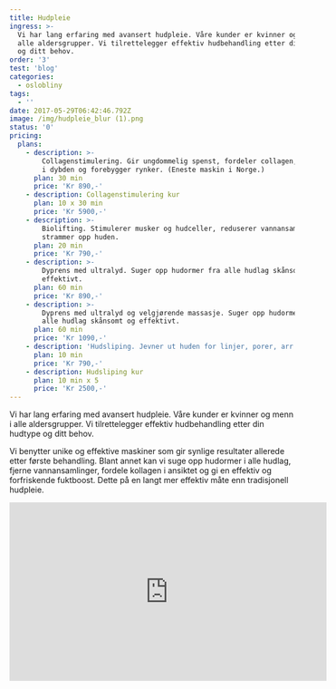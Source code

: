 ```yaml
---
title: Hudpleie
ingress: >-
  Vi har lang erfaring med avansert hudpleie. Våre kunder er kvinner og menn i
  alle aldersgrupper. Vi tilrettelegger effektiv hudbehandling etter din hudtype
  og ditt behov.
order: '3'
test: 'blog'
categories:
  - oslobliny
tags:
  - ''
date: 2017-05-29T06:42:46.792Z
image: /img/hudpleie_blur (1).png
status: '0'
pricing:
  plans:
    - description: >-
        Collagenstimulering. Gir ungdommelig spenst, fordeler collagen, gir fukt
        i dybden og forebygger rynker. (Eneste maskin i Norge.)
      plan: 30 min
      price: 'Kr 890,-'
    - description: Collagenstimulering kur
      plan: 10 x 30 min
      price: 'Kr 5900,-'
    - description: >-
        Biolifting. Stimulerer musker og hudceller, reduserer vannansamlinger og
        strammer opp huden.
      plan: 20 min
      price: 'Kr 790,-'
    - description: >-
        Dyprens med ultralyd. Suger opp hudormer fra alle hudlag skånsomt og
        effektivt.
      plan: 60 min
      price: 'Kr 890,-'
    - description: >-
        Dyprens med ultralyd og velgjørende massasje. Suger opp hudormer fra
        alle hudlag skånsomt og effektivt.
      plan: 60 min
      price: 'Kr 1090,-'
    - description: 'Hudsliping. Jevner ut huden for linjer, porer, arr og pigmenteringer.'
      plan: 10 min
      price: 'Kr 790,-'
    - description: Hudsliping kur
      plan: 10 min x 5
      price: 'Kr 2500,-'
---
```

Vi har lang erfaring med avansert hudpleie. Våre kunder er kvinner og menn i alle aldersgrupper. Vi tilrettelegger effektiv hudbehandling etter din hudtype og ditt behov.

Vi benytter unike og effektive maskiner som gir synlige resultater allerede etter første behandling. Blant annet kan vi suge opp hudormer i alle hudlag, fjerne vannansamlinger, fordele kollagen i ansiktet og gi en effektiv og forfriskende fuktboost. Dette på en langt mer effektiv måte enn tradisjonell hudpleie.

<iframe width="560" height="315" src="https://www.youtube.com/embed/lJYFajrlx7s?rel=0&amp;showinfo=0" frameborder="0" allow="autoplay; encrypted-media" allowfullscreen></iframe>
